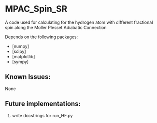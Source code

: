 # MPAC_Spin_SR
A code used for calculating for the hydrogen atom with different fractional spin along the Moller Plesset Adiabatic Connection

Depends on the following packages:
- [numpy]
- [scipy]
- [matplotlib]
- [sympy]

## Known Issues:
None

## Future implementations:
1. write docstrings for run_HF.py
